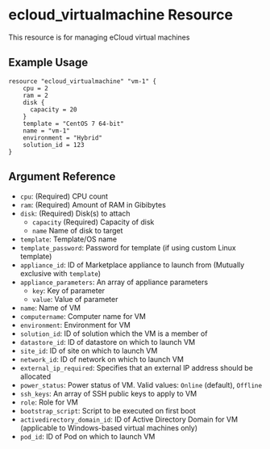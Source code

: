 # ecloud_virtualmachine Resource

This resource is for managing eCloud virtual machines

## Example Usage

```hcl
resource "ecloud_virtualmachine" "vm-1" {
    cpu = 2
    ram = 2
    disk {
      capacity = 20
    }
    template = "CentOS 7 64-bit"
    name = "vm-1"
    environment = "Hybrid"
    solution_id = 123
}
```

## Argument Reference

* `cpu`: (Required) CPU count
* `ram`: (Required) Amount of RAM in Gibibytes
* `disk`: (Required) Disk(s) to attach
  * `capacity` (Required) Capacity of disk
  * `name` Name of disk to target
* `template`: Template/OS name
* `template_password`: Password for template (if using custom Linux template)
* `appliance_id`: ID of Marketplace appliance to launch from (Mutually exclusive with `template`)
* `appliance_parameters`: An array of appliance parameters
  * `key`: Key of parameter
  * `value`: Value of parameter
* `name`: Name of VM
* `computername`: Computer name for VM
* `environment`: Environment for VM
* `solution_id`: ID of solution which the VM is a member of
* `datastore_id`: ID of datastore on which to launch VM
* `site_id`: ID of site on which to launch VM
* `network_id`: ID of network on which to launch VM
* `external_ip_required`: Specifies that an external IP address should be allocated
* `power_status`: Power status of VM. Valid values: `Online` (default), `Offline`
* `ssh_keys`: An array of SSH public keys to apply to VM
* `role`: Role for VM
* `bootstrap_script`: Script to be executed on first boot
* `activedirectory_domain_id`: ID of Active Directory Domain for VM (applicable to Windows-based virtual machines only)
* `pod_id`: ID of Pod on which to launch VM